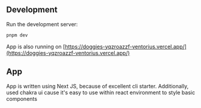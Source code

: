 ## Development

Run the development server:

```bash
pnpm dev
```

App is also running on  [https://doggies-yqzroazzf-ventorius.vercel.app/](https://doggies-yqzroazzf-ventorius.vercel.app/)

## App

App is written using Next JS, because of excellent cli starter. Additionally, used chakra ui cause it's easy to use within react environment to style basic components


